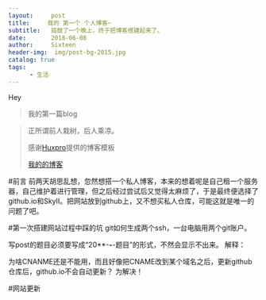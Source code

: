 ```yaml
---
layout:     post
title:     我的 第一个 个人博客~
subtitle:   捣鼓了一个晚上，终于把博客搭建起来了。
date:       2018-06-08
author:     Sixteen
header-img:  img/post-bg-2015.jpg
catalog: true
tags:
      - 生活
---
```


Hey
>我的第一篇blog

> 正所谓前人栽树，后人乘凉。
> 
> 感谢[Huxpro](https://github.com/huxpro)提供的博客模板
> 
> [我的的博客](http://qiubaiying.top)

#前言
前两天胡思乱想，忽然想搭一个私人博客，本来的想着呢是自己租一个服务器，自己维护着进行管理，但之后经过尝试后又觉得太麻烦了，于是最终便选择了github.io和SkyⅡ。把网站放到github上，又不想买私人仓库，可能这就是唯一的问题了吧。

#第一次搭建网站过程中踩的坑
git如何生成两个ssh，一台电脑用两个git账户。

写post的题目必须要写成“20**-**-**-题目”的形式，不然会显示不出来。
解释：

为啥CNANME还是不能用，而且好像把CNAME改到某个域名之后，更新github仓库后，github.io不会自动更新？
为解决！


#网站更新





